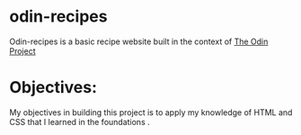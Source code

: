 # odin-recipes

Odin-recipes is a basic recipe website built in the context of [The Odin Project](https://www.theodinproject.com/)

# Objectives:

My objectives in building this project is to apply my knowledge of HTML and CSS that I learned in the foundations .